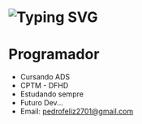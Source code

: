 <h1> <a ><img src="https://readme-typing-svg.herokuapp.com?font=Fira+Code&pause=1000&random=false&width=435&lines=Ea%C3%AD+blz%3F+Sou+Phzin.+.+." alt="Typing SVG" /></a> </h1>
<h1>Programador</h1>

-  Cursando ADS
-  CPTM - DFHD 
-  Estudando sempre 
-  Futuro Dev...
-  Email: pedrofeliz2701@gmail.com 
